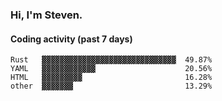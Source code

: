 ### Hi, I'm Steven.

#### Coding activity (past 7 days)
```
Rust   ▓▓▓▓▓▓▓▓▓▓▓▓▓▓▓▓▓▓▓▓▓▓▓▓▓▓▓▓▓▓  49.87%
YAML   ▓▓▓▓▓▓▓▓▓▓▓▓                    20.56%
HTML   ▓▓▓▓▓▓▓▓▓                       16.28%
other  ▓▓▓▓▓▓▓                         13.29%
```
